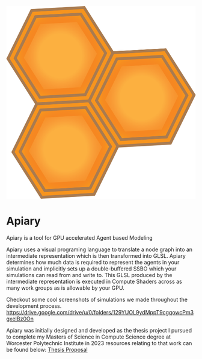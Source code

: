 <p align="center"><img src="https://github.com/baileysostek/Apiary/blob/main/res/textures/apiary.png" alt="Apiary" width="512" height="512"/></p>

# Apiary
Apiary is a tool for GPU accelerated Agent based Modeling

Apiary uses a visual programing language to translate a node graph into an intermediate representation which is then transformed into GLSL. Apiary determines how much data is required to represent the agents in your simulation and implicitly sets up a double-buffered SSBO which your simulations can read from and write to. This GLSL produced by the intermediate representation is executed in Compute Shaders across as many work groups as is allowable by your GPU. 

Checkout some cool screenshots of simulations we made throughout the development process.
https://drive.google.com/drive/u/0/folders/129YUOL9ydMppT9cgqowcPm3gxeIBz0On


Apiary was initially designed and developed as the thesis project I pursued to complete my Masters of Science in Compute Science degree at Worcester Polytechnic Institute in 2023 resources relating to that work can be found below:
[Thesis Proposal]( https://github.com/baileysostek/Apiary/blob/main/Programming_Abstractions_for_Agent_Based_Simulations.pdf)
